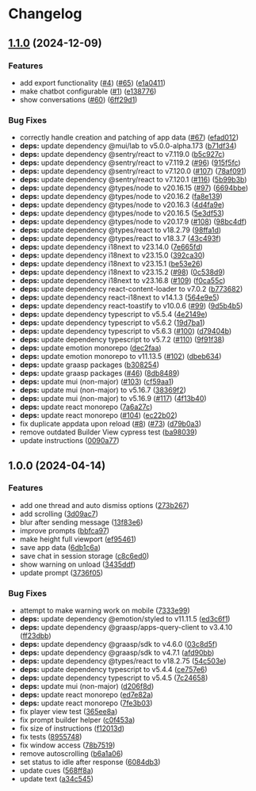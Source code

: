 # Changelog

## [1.1.0](https://github.com/graasp/graasp-app-botticelli/compare/v1.0.0...v1.1.0) (2024-12-09)


### Features

* add export functionality ([#4](https://github.com/graasp/graasp-app-botticelli/issues/4)) ([#65](https://github.com/graasp/graasp-app-botticelli/issues/65)) ([e1a0411](https://github.com/graasp/graasp-app-botticelli/commit/e1a041151d256df540a34403abe69d581f8e8cb1))
* make chatbot configurable ([#1](https://github.com/graasp/graasp-app-botticelli/issues/1)) ([e138776](https://github.com/graasp/graasp-app-botticelli/commit/e1387769d3db218cdb4aeb8cd90cc163ea3fad54))
* show conversations ([#60](https://github.com/graasp/graasp-app-botticelli/issues/60)) ([6ff29d1](https://github.com/graasp/graasp-app-botticelli/commit/6ff29d1888c3133bb63a992f04222a94af9ad182))


### Bug Fixes

* correctly handle creation and patching of app data ([#67](https://github.com/graasp/graasp-app-botticelli/issues/67)) ([efad012](https://github.com/graasp/graasp-app-botticelli/commit/efad012cf93f193af73a084f6d7d2e2c624fa8b8))
* **deps:** update dependency @mui/lab to v5.0.0-alpha.173 ([b71df34](https://github.com/graasp/graasp-app-botticelli/commit/b71df3484a6779d09bbdab57857142052392c2ef))
* **deps:** update dependency @sentry/react to v7.119.0 ([b5c927c](https://github.com/graasp/graasp-app-botticelli/commit/b5c927cfa1b8074b3fd0d3588ff118a66d71d6aa))
* **deps:** update dependency @sentry/react to v7.119.2 ([#96](https://github.com/graasp/graasp-app-botticelli/issues/96)) ([915f5fc](https://github.com/graasp/graasp-app-botticelli/commit/915f5fc5770036c5f7b234d9fa633af1864fd95c))
* **deps:** update dependency @sentry/react to v7.120.0 ([#107](https://github.com/graasp/graasp-app-botticelli/issues/107)) ([78af091](https://github.com/graasp/graasp-app-botticelli/commit/78af091661bbab9521de724034fa607440e83f12))
* **deps:** update dependency @sentry/react to v7.120.1 ([#116](https://github.com/graasp/graasp-app-botticelli/issues/116)) ([5b99b3b](https://github.com/graasp/graasp-app-botticelli/commit/5b99b3bab9d9e34eab2448d997b2a46494a6ae42))
* **deps:** update dependency @types/node to v20.16.15 ([#97](https://github.com/graasp/graasp-app-botticelli/issues/97)) ([6694bbe](https://github.com/graasp/graasp-app-botticelli/commit/6694bbe3b8d1c9266e383ca7836883495e419d8f))
* **deps:** update dependency @types/node to v20.16.2 ([fa8e139](https://github.com/graasp/graasp-app-botticelli/commit/fa8e139d5a4d942c3e79632bb01f18f6ce31dbce))
* **deps:** update dependency @types/node to v20.16.3 ([4d4fa9e](https://github.com/graasp/graasp-app-botticelli/commit/4d4fa9e41c355f70a0ff32343d41c2cd7f40c391))
* **deps:** update dependency @types/node to v20.16.5 ([5e3df53](https://github.com/graasp/graasp-app-botticelli/commit/5e3df53082c1e2ebf4e34c523169d4d1c6187de4))
* **deps:** update dependency @types/node to v20.17.9 ([#108](https://github.com/graasp/graasp-app-botticelli/issues/108)) ([98bc4df](https://github.com/graasp/graasp-app-botticelli/commit/98bc4dfc5c025efd43590aa21e3766eb76c47e22))
* **deps:** update dependency @types/react to v18.2.79 ([98ffa1d](https://github.com/graasp/graasp-app-botticelli/commit/98ffa1da6986fa98d6382ca92fcfa15de2fad596))
* **deps:** update dependency @types/react to v18.3.7 ([43c493f](https://github.com/graasp/graasp-app-botticelli/commit/43c493fba7b6a7a85a295a358bc9731c732f86b2))
* **deps:** update dependency i18next to v23.14.0 ([7e665fd](https://github.com/graasp/graasp-app-botticelli/commit/7e665fdc7de6982f43ed42f0819667eb7cbc5173))
* **deps:** update dependency i18next to v23.15.0 ([392ca30](https://github.com/graasp/graasp-app-botticelli/commit/392ca30383831e5d1970efc729016a02ecd440d5))
* **deps:** update dependency i18next to v23.15.1 ([be53e26](https://github.com/graasp/graasp-app-botticelli/commit/be53e26b3c48e6b8a34f2bcb2cc2c1300ba7d41e))
* **deps:** update dependency i18next to v23.15.2 ([#98](https://github.com/graasp/graasp-app-botticelli/issues/98)) ([0c538d9](https://github.com/graasp/graasp-app-botticelli/commit/0c538d9758119c7a384eb7bbc939afc0ba0d2205))
* **deps:** update dependency i18next to v23.16.8 ([#109](https://github.com/graasp/graasp-app-botticelli/issues/109)) ([f0ca55c](https://github.com/graasp/graasp-app-botticelli/commit/f0ca55c395e10881130ed4a224db776b0550bd71))
* **deps:** update dependency react-content-loader to v7.0.2 ([b773682](https://github.com/graasp/graasp-app-botticelli/commit/b773682d6f9532b238d7667387667980f024b176))
* **deps:** update dependency react-i18next to v14.1.3 ([564e9e5](https://github.com/graasp/graasp-app-botticelli/commit/564e9e5ff13d309a1508e730fc5eb42dcc7f4766))
* **deps:** update dependency react-toastify to v10.0.6 ([#99](https://github.com/graasp/graasp-app-botticelli/issues/99)) ([9d5b4b5](https://github.com/graasp/graasp-app-botticelli/commit/9d5b4b5ffa74f2a48b0fdb732973d02c1674f04b))
* **deps:** update dependency typescript to v5.5.4 ([4e2149e](https://github.com/graasp/graasp-app-botticelli/commit/4e2149e705cff9d8741f5c4513adf3135d8eadce))
* **deps:** update dependency typescript to v5.6.2 ([19d7ba1](https://github.com/graasp/graasp-app-botticelli/commit/19d7ba113cef6064fc8e620b2ef00b0fc3469650))
* **deps:** update dependency typescript to v5.6.3 ([#100](https://github.com/graasp/graasp-app-botticelli/issues/100)) ([d79404b](https://github.com/graasp/graasp-app-botticelli/commit/d79404b994c05d24626d7b80a90263e887dd7171))
* **deps:** update dependency typescript to v5.7.2 ([#110](https://github.com/graasp/graasp-app-botticelli/issues/110)) ([9f91f38](https://github.com/graasp/graasp-app-botticelli/commit/9f91f3866e203f61daf04a83b0521be0b24a15b6))
* **deps:** update emotion monorepo ([dec2faa](https://github.com/graasp/graasp-app-botticelli/commit/dec2faac1591581e241b30f02708e86ec38a0347))
* **deps:** update emotion monorepo to v11.13.5 ([#102](https://github.com/graasp/graasp-app-botticelli/issues/102)) ([dbeb634](https://github.com/graasp/graasp-app-botticelli/commit/dbeb634ce50000414e7248cbdd7f1db2998c3c00))
* **deps:** update graasp packages ([b308254](https://github.com/graasp/graasp-app-botticelli/commit/b308254d7e3d0c16f939faf9db6b32d5c5fb4595))
* **deps:** update graasp packages ([#46](https://github.com/graasp/graasp-app-botticelli/issues/46)) ([8db8489](https://github.com/graasp/graasp-app-botticelli/commit/8db8489f52195caeb1dc5fa488232e39cbf060f4))
* **deps:** update mui (non-major) ([#103](https://github.com/graasp/graasp-app-botticelli/issues/103)) ([cf59aa1](https://github.com/graasp/graasp-app-botticelli/commit/cf59aa153994c9c511e21fb5735d90dc142d9e8c))
* **deps:** update mui (non-major) to v5.16.7 ([38369f2](https://github.com/graasp/graasp-app-botticelli/commit/38369f263aede8d474be05ac5c7109a76bdde351))
* **deps:** update mui (non-major) to v5.16.9 ([#117](https://github.com/graasp/graasp-app-botticelli/issues/117)) ([4f13b40](https://github.com/graasp/graasp-app-botticelli/commit/4f13b405e5ea6ee29c9c76bc4f1c0c8c02dc7fc0))
* **deps:** update react monorepo ([7a6a27c](https://github.com/graasp/graasp-app-botticelli/commit/7a6a27cbca5820a2e983bad621b5665a6593071c))
* **deps:** update react monorepo ([#104](https://github.com/graasp/graasp-app-botticelli/issues/104)) ([ec22b02](https://github.com/graasp/graasp-app-botticelli/commit/ec22b022120877672de007389e3f4bdff400f734))
* fix duplicate appdata upon reload ([#8](https://github.com/graasp/graasp-app-botticelli/issues/8)) ([#73](https://github.com/graasp/graasp-app-botticelli/issues/73)) ([d79b0a3](https://github.com/graasp/graasp-app-botticelli/commit/d79b0a3039c6ee3dbd21295cff7f2928452b3830))
* remove outdated Builder View cypress test ([ba98039](https://github.com/graasp/graasp-app-botticelli/commit/ba98039cd3a303ec51675cf5a218f68cd5829833))
* update instructions ([0090a77](https://github.com/graasp/graasp-app-botticelli/commit/0090a7793e152e18e60496d433ff8ec603e7095f))

## 1.0.0 (2024-04-14)

### Features

- add one thread and auto dismiss options ([273b267](https://github.com/graasp/graasp-app-botticelli/commit/273b267e17931f6f5f5fa28a6b01aba4774dc1ed))
- add scrolling ([3d09ac7](https://github.com/graasp/graasp-app-botticelli/commit/3d09ac76d51e94c930fcd73aeda6ba7466052824))
- blur after sending message ([13f83e6](https://github.com/graasp/graasp-app-botticelli/commit/13f83e6283031b08f5be15d9202429f92e6df7d9))
- improve prompts ([bbfca97](https://github.com/graasp/graasp-app-botticelli/commit/bbfca970479a9b655c2d2863dc640e4856020ba6))
- make height full viewport ([ef95461](https://github.com/graasp/graasp-app-botticelli/commit/ef95461d54c569ec6c7390537965e794e1d0ad65))
- save app data ([6db1c6a](https://github.com/graasp/graasp-app-botticelli/commit/6db1c6a0228544eedfdbf50e9dd512932fd4aac7))
- save chat in session storage ([c8c6ed0](https://github.com/graasp/graasp-app-botticelli/commit/c8c6ed046fe36cfb6eedae3ed2e9e775b94bedfe))
- show warning on unload ([3435ddf](https://github.com/graasp/graasp-app-botticelli/commit/3435ddfd840b697487c5db8c644796e8e09e0dca))
- update prompt ([3736f05](https://github.com/graasp/graasp-app-botticelli/commit/3736f05ce53fa10b491f981fe9d1213472f3241e))

### Bug Fixes

- attempt to make warning work on mobile ([7333e99](https://github.com/graasp/graasp-app-botticelli/commit/7333e99e25d4bcfe2aa23d03087412ac61ecbd2f))
- **deps:** update dependency @emotion/styled to v11.11.5 ([ed3c6f1](https://github.com/graasp/graasp-app-botticelli/commit/ed3c6f1cb205b94e8063c18736541b6dbf4c162d))
- **deps:** update dependency @graasp/apps-query-client to v3.4.10 ([ff23dbb](https://github.com/graasp/graasp-app-botticelli/commit/ff23dbb6b35c5d42ea5dc2de2aa8f89e3e4b8a4e))
- **deps:** update dependency @graasp/sdk to v4.6.0 ([03c8d5f](https://github.com/graasp/graasp-app-botticelli/commit/03c8d5f45c19b5995be54ddc9d99b872c828cb3b))
- **deps:** update dependency @graasp/sdk to v4.7.1 ([afd90bb](https://github.com/graasp/graasp-app-botticelli/commit/afd90bb6ee850a7290c45bb6b1fa2ce8dced000e))
- **deps:** update dependency @types/react to v18.2.75 ([54c503e](https://github.com/graasp/graasp-app-botticelli/commit/54c503e35dc864f3b3f0d4e42fbee2e41f67d057))
- **deps:** update dependency typescript to v5.4.4 ([ce757e6](https://github.com/graasp/graasp-app-botticelli/commit/ce757e6cc1b2303a6be614622a1e9cd77238e749))
- **deps:** update dependency typescript to v5.4.5 ([7c24658](https://github.com/graasp/graasp-app-botticelli/commit/7c24658a953a2ecace3394dcd038871410fbf73c))
- **deps:** update mui (non-major) ([d206f8d](https://github.com/graasp/graasp-app-botticelli/commit/d206f8daf8be8562a76f47208fe287e028191e1f))
- **deps:** update react monorepo ([ed7e82a](https://github.com/graasp/graasp-app-botticelli/commit/ed7e82ad865b207b0a71a37d960b996bf7793af3))
- **deps:** update react monorepo ([7fe3b03](https://github.com/graasp/graasp-app-botticelli/commit/7fe3b03771a347dc670816a6615c60d2c289b9a8))
- fix player view test ([365ee8a](https://github.com/graasp/graasp-app-botticelli/commit/365ee8a0c79a1dd80b4742c148adae248809d250))
- fix prompt builder helper ([c0f453a](https://github.com/graasp/graasp-app-botticelli/commit/c0f453a5be8a32773e16aaabf6c7a5079af79800))
- fix size of instructions ([f12013d](https://github.com/graasp/graasp-app-botticelli/commit/f12013d6dee686e17b45cfc827309fb9525287af))
- fix tests ([8955748](https://github.com/graasp/graasp-app-botticelli/commit/895574856d7b3dc53f096804fc89f273e9dd5cf2))
- fix window access ([78b7519](https://github.com/graasp/graasp-app-botticelli/commit/78b7519f75149093773c82156ac675138d061226))
- remove autoscrolling ([b6a1a06](https://github.com/graasp/graasp-app-botticelli/commit/b6a1a0615eba2b136515e41291af13826ca7df6e))
- set status to idle after response ([6084db3](https://github.com/graasp/graasp-app-botticelli/commit/6084db3e483e2db3e7b18f3a232eb2a9b8bf903b))
- update cues ([568ff8a](https://github.com/graasp/graasp-app-botticelli/commit/568ff8aec44dcd7e506850b5badc068ff8599490))
- update text ([a34c545](https://github.com/graasp/graasp-app-botticelli/commit/a34c5459e78fb53b5c871cd134f29e49dd7062f0))
